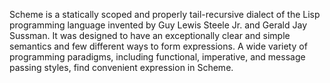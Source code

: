Scheme is a statically scoped and properly tail\-recursive dialect of the Lisp programming language invented by Guy Lewis Steele Jr. and Gerald Jay Sussman.
It was designed to have an exceptionally clear and simple semantics and few different ways to form expressions.
A wide variety of programming paradigms, including functional, imperative, and message passing styles, find convenient expression in Scheme.
